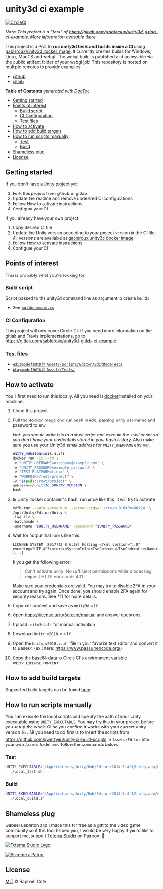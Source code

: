 # unity3d ci example

[![CircleCI](https://circleci.com/gh/qwertyuu/unity-ci-example.svg?style=svg)](https://circleci.com/gh/qwertyuu/unity-ci-example)

_Note: This project is a "fork" of https://gitlab.com/gableroux/unity3d-gitlab-ci-example. More information available there._

This project is a PoC to **run unity3d tests and builds inside a CI** using [gableroux/unity3d docker image](https://hub.docker.com/r/gableroux/unity3d/). It currently creates builds for Windows, Linux, MacOS and webgl. The webgl build is published and accessible via the public artifact folder of your webgl job! This repository is hosted on multiple remotes to provide examples:

* [github](https://github.com/qwertyuu/unity-ci-example)
* [gitlab](https://gitlab.com/gableroux/unity3d-gitlab-ci-example)

<!-- START doctoc generated TOC please keep comment here to allow auto update -->
<!-- DON'T EDIT THIS SECTION, INSTEAD RE-RUN doctoc TO UPDATE -->
**Table of Contents**  *generated with [DocToc](https://github.com/thlorenz/doctoc)*

- [Getting started](#getting-started)
- [Points of interest](#points-of-interest)
  - [Build script](#build-script)
  - [CI Configuration](#ci-configuration)
  - [Test files](#test-files)
- [How to activate](#how-to-activate)
- [How to add build targets](#how-to-add-build-targets)
- [How to run scripts manually](#how-to-run-scripts-manually)
  - [Test](#test)
  - [Build](#build)
- [Shameless plug](#shameless-plug)
- [License](#license)

<!-- END doctoc generated TOC please keep comment here to allow auto update -->

## Getting started

If you don't have a Unity project yet:

1. Fork this project from github or gitlab
2. Update the readme and remove undesired CI configurations
3. Follow How to activate instructions
4. Configure your CI

If you already have your own project:

1. Copy desired CI file
2. Update the Unity version according to your project version in the CI file. All versions are available at [gableroux/unity3d docker image](https://hub.docker.com/r/gableroux/unity3d/)
3. Follow How to activate instructions
4. Configure your CI

## Points of interest

This is probably what you're looking for.

### Build script

Script passed to the unity3d command line as argument to create builds

* See [`BuildCommand.cs`](https://github.com/qwertyuu/unity-ci-build-scripts/blob/master/Assets/Editor/BuildCommand.cs)

### CI Configuration

This project will only cover Circle-CI. If you need more information on the gitlab and Travis implementations, go to https://gitlab.com/gableroux/unity3d-gitlab-ci-example

### Test files

* [`editmode` tests in `Assets/Scripts/Editor/EditModeTests`](Assets/Editor/EditModeExampleTests.cs)
* [`playmode` tests in `Assets/Tests/`](Assets/Tests/)

## How to activate

You'll first need to run this locally. All you need is [docker](https://www.docker.com/) installed on your machine.

1. Clone this project
2. Pull the docker image and run bash inside, passing unity username and password to env

    _hint: you should write this to a shell script and execute the shell script so you don't have your credentials stored in your bash history_. Also make sure you use your Unity3d _email address_ for `UNITY_USERNAME` env var.

    ```bash
    UNITY_VERSION=2018.4.3f1
    docker run -it --rm \
    -e "UNITY_USERNAME=username@example.com" \
    -e "UNITY_PASSWORD=example_password" \
    -e "TEST_PLATFORM=linux" \
    -e "WORKDIR=/root/project" \
    -v "$(pwd):/root/project" \
    gableroux/unity3d:$UNITY_VERSION \
    bash
    ```
3. In Unity docker container's bash, run once like this, it will try to activate

    ```bash
    xvfb-run --auto-servernum --server-args='-screen 0 640x480x24' \
    /opt/Unity/Editor/Unity \
    -logFile \
    -batchmode \
    -username "$UNITY_USERNAME" -password "$UNITY_PASSWORD"
    ```

4. Wait for output that looks like this:

    ```
    LICENSE SYSTEM [2017723 8:6:38] Posting <?xml version="1.0" encoding="UTF-8"?><root><SystemInfo><IsoCode>en</IsoCode><UserName>[...]
    ```
    If you get the following error:
    
    > Can't activate unity: No sufficient permissions while processing request HTTP error code 401
    
    Make sure your credentials are valid. You may try to disable 2FA in your account and try again. Once done, you should enable 2FA again for security reasons. See [#11](https://gitlab.com/gableroux/unity3d-gitlab-ci-example/issues/11) for more details.

5. Copy xml content and save as `unity3d.alf`
6. Open https://license.unity3d.com/manual and answer questions
7. Upload `unity3d.alf` for manual activation
8. Download `Unity_v2018.x.ulf`
9. Open the `Unity_v2018.x.ulf` file in your favorite text editor and convert it to Base64 (ex.: here: https://www.base64encode.org/)
10. Copy the base64 data to Circle CI's environment variable `UNITY_LICENSE_CONTENT`.

## How to add build targets

Supported build targets can be found [here](https://docs.unity3d.com/ScriptReference/BuildTarget.html)

## How to run scripts manually

You can execute the local scripts and specify the path of your Unity executable using `UNITY_EXECUTABLE`. You may try this in your project before you setup the whole CI so you confirm it works with your current unity version :+1: . All you need to do first is to insert the scripts from https://github.com/qwertyuu/unity-ci-build-scripts in `Assets/Editor` into your own `Assets` folder and follow the commands below.

### Test


```bash
UNITY_EXECUTABLE="/Applications/Unity/Hub/Editor/2018.3.4f1/Unity.app/Contents/MacOS/Unity" \
  ./local_test.sh
```

### Build

```bash
UNITY_EXECUTABLE="/Applications/Unity/Hub/Editor/2018.3.4f1/Unity.app/Contents/MacOS/Unity" \
  ./local_build.sh
```

## Shameless plug

Gabriel Lebreton and I made this for free as a gift to the video game community so if this tool helped you, I would be very happy if you'd like to support me, support [Totema Studio](https://totemastudio.com) on Patreon: :beers:

[![Totema Studio Logo](./doc/totema-studio-logo-217.png)](https://patreon.com/totemastudio)

[![Become a Patron](./doc/become_a_patron_button.png)](https://www.patreon.com/bePatron?c=1073078)

## License

[MIT](LICENSE.md) © Raphaël Côté
